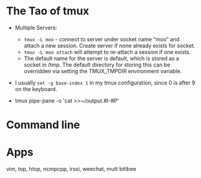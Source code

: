 # The Tao of tmux

- Multiple Servers: 
  - `tmux -L moo` - connect to server under socket name “moo” and attach a new session. Create server if none already exists for socket.
  - `tmux -L moo attach` will attempt to re-attach a session if one exists.
  - The default name for the server is default, which is stored as a socket in /tmp. The default directory for storing this can be overridden via setting the TMUX_TMPDIR environment variable.

- I usually `set -g base-index 1` in my tmux configuration, since 0 is after 9 on the keyboard.

- tmux pipe-pane -o 'cat >>~/output.#I-#P'


# Command line 

# Apps

vim, top, htop, ncmpcpp, irssi, weechat, mutt
bitlbee